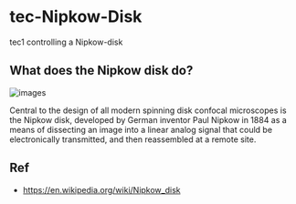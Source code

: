 # tec-Nipkow-Disk
tec1 controlling a Nipkow-disk 


## What does the Nipkow disk do?
![images](https://user-images.githubusercontent.com/58069246/209484786-c2d2271a-3512-491b-b2ce-fddb3593f546.jpg)

Central to the design of all modern spinning disk confocal microscopes is the Nipkow disk, developed by German inventor Paul Nipkow in 1884 as a means of dissecting an image into a linear analog signal that could be electronically transmitted, and then reassembled at a remote site.



## Ref 
- https://en.wikipedia.org/wiki/Nipkow_disk
